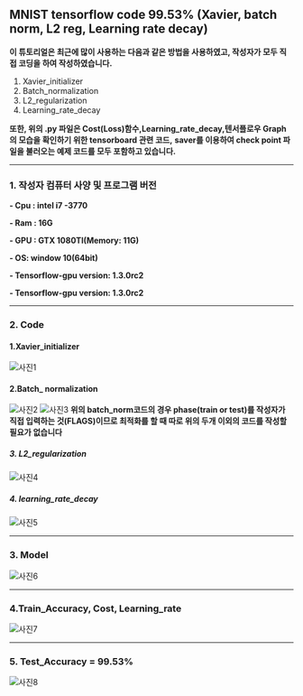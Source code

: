 ## MNIST tensorflow code 99.53% (Xavier, batch norm, L2 reg, Learning rate decay)
**이 튜토리얼은 최근에 많이 사용하는 다음과 같은 방법을 사용하였고, 작성자가 모두 직접 코딩을 하여 작성하였습니다.**

1. Xavier_initializer
2. Batch_normalization
3. L2_regularization
4. Learning_rate_decay

**또한, 위의 .py 파일은 Cost(Loss)함수,Learning_rate_decay,텐서플로우 Graph의 모습을 확인하기 위한 tensorboard 관련 코드,**
**saver를 이용하여 check point 파일을 불러오는 예제 코드를 모두 포함하고 있습니다.**
_ _ _
### 1. 작성자 컴퓨터 사양 및 프로그램 버전
**- Cpu : intel i7 -3770**

**- Ram : 16G**

**- GPU : GTX 1080TI(Memory: 11G)**

**- OS: window 10(64bit)**

**- Tensorflow-gpu version:  1.3.0rc2**

**- Tensorflow-gpu version:  1.3.0rc2**
_ _ _
### 2. Code
#### 1.Xavier_initializer
![사진1](https://github.com/MINGUKKANG/mnist_tensorflow/blob/master/images/xavier_initializer_code.PNG)

#### 2.Batch_ normalization
![사진2](https://github.com/MINGUKKANG/mnist_tensorflow/blob/master/images/bach_norm1_code.PNG)
![사진3](https://github.com/MINGUKKANG/mnist_tensorflow/blob/master/images/batch_norm2_code.PNG)
**위의 batch_norm코드의 경우 phase(train or test)를 작성자가 직접 입력하는 것(FLAGS)이므로 최적화를 할 때 따로 위의 두개 이외의 코드를 작성할 필요가 없습니다**

##### 3. L2_regularization
![사진4](https://github.com/MINGUKKANG/mnist_tensorflow/blob/master/images/regularization_code.PNG)

##### 4. learning_rate_decay
![사진5](https://github.com/MINGUKKANG/mnist_tensorflow/blob/master/images/learning_rate_decay_code.PNG)
_ _ _
### 3. Model
![사진6](https://github.com/MINGUKKANG/mnist_tensorflow/blob/master/images/model_image.png)
_ _ _
### 4.Train_Accuracy, Cost, Learning_rate
![사진7](https://github.com/MINGUKKANG/mnist_tensorflow/blob/master/images/cost%2Clearning%2Caccur.PNG)
_ _ _
### 5. Test_Accuracy = 99.53%
![사진8](https://github.com/MINGUKKANG/mnist_tensorflow/blob/master/images/Accuracy_test.PNG)
